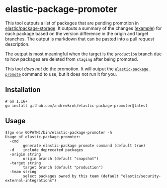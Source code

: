 # elastic-package-promoter

This tool outputs a list of packages that are pending promotion in
[elastic/package-storage](https://github.com/elastic/package-storage).
It outputs a summary of the changes ([example](/docs/example-output.md)) for
each package based on the version difference in the origin and target branches.
The output is markdown that can be pasted into a pull request description.

The output is most meaningful when the target is the `production` branch due
to how packages are deleted from `staging` after being promoted.

This tool *does not* do the promotion. It will output the
[`elastic-package promote`](https://www.elastic.co/guide/en/integrations-developer/master/elastic-package.html#_elastic_package_promote)
command to use, but it does not run it for you.

## Installation

```
# Go 1.16+
go install github.com/andrewkroh/elastic-package-promoter@latest
```

## Usage

```
$(go env GOPATH)/bin/elastic-package-promoter -h
Usage of elastic-package-promoter:
  -cmd
        generate elastic-package promote command (default true)
  -d    include deprecated packages
  -origin string
        origin branch (default "snapshot")
  -target string
        target branch (default "production")
  -team string
        select packages owned by this team (default "elastic/security-external-integrations")

```
